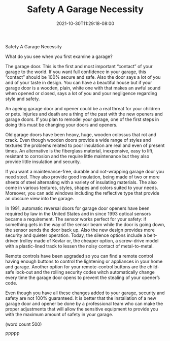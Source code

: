 ﻿---
title: "Safety A Garage Necessity"
date: 2021-10-30T11:29:18-08:00
description: "Garage Remodeling Tips for Web Success"
featured_image: "/images/Garage Remodeling.jpg"
tags: ["Garage Remodeling"]
---

Safety A Garage Necessity


What do you see when you first examine a garage? 

The garage door. This is the first and most important “contact” of 
your garage to the world. If you want full confidence in your 
garage, this “contact” should be 100% secure and safe. Also the 
door says a lot of you and of your taste in design. You can have a 
beautiful house but if your garage door is a wooden, plain, 
white one with that makes an awful sound when opened or 
closed, says a lot of you and your negligence regarding style and 
safety.

An ageing garage door and opener could be a real threat for 
your children or pets. Injuries and death are a thing of the past 
with the new openers and garage doors. If you plan to remodel 
your garage, one of the first steps in doing this must be changing 
your doors and openers.

Old garage doors have been heavy, huge, wooden colossus that 
rot and crack. Even though wooden doors provide a wide range 
of styles and textures the problems related to poor insulation are 
real and even of present times. An alternative is the fiberglass 
material, inexpensive, easy to lift, resistant to corrosion and the 
require little maintenance but they also provide little insulation 
and security.

If you want a maintenance-free, durable and not-wrapping garage 
door you need steel. They also provide good insulation, being 
made of two or more sheets of steel alternating with a variety of 
insulating materials. The also come in various textures, styles, 
shapes and colors suited to your needs. Moreover, you can add 
windows including the reflective type that provide an obscure 
view into the garage.

In 1991, automatic reversal doors for garage door openers have 
been required by law in the United States and in since 1993 
optical sensors became a requirement. The sensor works perfect 
for your safety: if something gets in the way of the sensor beam 
while the door is going down, the sensor sends the door back up. 
Also the new design provides more security and quieter 
operation. Today, the silence options include a belt-driven trolley 
made of Kevlar or, the cheaper option, a screw-drive model with 
a plastic-lined track to lessen the noisy contact of metal-to-metal.

Remote controls have been upgraded so you can find a 
remote control having enough buttons to control the lightening or 
appliances in your home and garage. Another option for your 
remote-control buttons are the child-safe lock-out and the rolling 
security codes witch automatically change every time the garage 
door opens to prevent the stealing of your opener’s code.

Even though you have all these changes added to your garage, 
security and safety are not 100% guaranteed.  It is better that the 
installation of a new garage door and opener be done by a 
professional team who can make the proper adjustments that will 
allow the sensitive equipment to provide you with the maximum 
amount of safety in your garage.

(word count 500)

PPPPP

